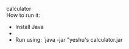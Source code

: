 calculator
<br>
How to run it:
<br>
- Install Java
- <br>
- Run using: `java -jar "yeshu's calculator.jar
